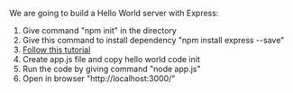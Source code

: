 We are going to build a Hello World server with Express:

1. Give command "npm init" in the directory
2. Give this command to install dependency "npm install express --save"
3. [Follow this tutorial](https://expressjs.com/en/starter/hello-world.html)
4. Create app.js file and copy hello world code init
5. Run the code by giving command "node app.js"
6. Open in browser "http://localhost:3000/"